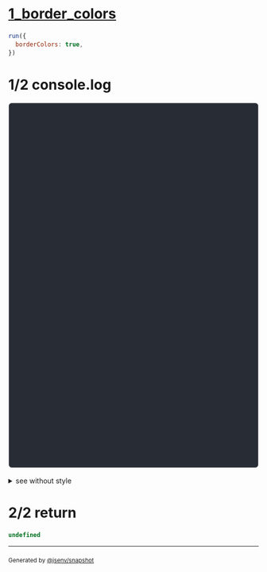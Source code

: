 # [1_border_colors](../../table_1_cell.test.mjs#L119)

```js
run({
  borderColors: true,
})
```

# 1/2 console.log

![img](console.log.svg)

<details>
  <summary>see without style</summary>

```console
--- none ---
 a 
--- top ---
───
 a 
--- left ---
│ a 
--- bottom ---
 a 
───
--- right ---
 a │
--- top_left ---
┌───
│ a 
--- top_right ---
───┐
 a │
--- bottom_right ---
 a │
───┘
--- bottom_left ---
│ a 
└───
--- left_and_right ---
│ a │
--- top_and_bottom ---
───
 a 
───
--- all_but_top ---
│ a │
└───┘
--- all_but_right ---
┌───
│ a 
└───
--- all_but_left ---
───┐
 a │
───┘
--- all_but_bottom ---
┌───┐
│ a │
--- all ---
┌───┐
│ a │
└───┘
```

</details>


# 2/2 return

```js
undefined
```

---

<sub>
  Generated by <a href="https://github.com/jsenv/core/tree/main/packages/independent/snapshot">@jsenv/snapshot</a>
</sub>
